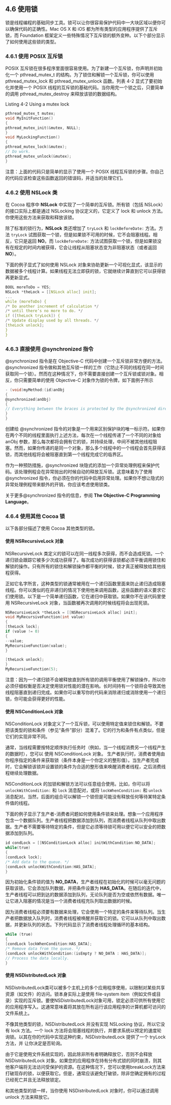 ## 4.6 使用锁

锁是线程编程的基础同步工具。锁可以让你很容易保护代码中一大块区域以便你可以确保代码的正确性。Mac OS X 和 iOS 都为所有类型的应用程序提供了互斥锁，而 Foundation 框架定义一些特殊情况下互斥锁的额外变种。以下个部分显示了如何使用这些锁的类型。

### 4.6.1 使用 POSIX 互斥锁

POSIX 互斥锁在很多程序里面很容易使用。为了新建一个互斥锁，你声明并初始化一个 pthread_mutex_t 的结构。为了锁住和解锁一个互斥锁，你可以使用 pthread_mutex_lock 和 pthread_mutex_unlock 函数。列表 4-2 显式了要初始化并使用一个 POSIX 线程的互斥锁的基础代码。当你用完一个锁之后，只要简单的调用 pthread_mutex_destroy 来释放该锁的数据结构。

Listing 4-2 Using a mutex lock

``` C
pthread_mutex_t mutex;
void MyInitFunction()
{
pthread_mutex_init(&mutex, NULL);
}
void MyLockingFunction()
{
pthread_mutex_lock(&mutex);
// Do work.
pthread_mutex_unlock(&mutex);
}
```

注意：上面的代码只是简单的显示了使用一个 POSIX 线程互斥锁的步骤。你自己的代码应该检查这些函数返回的错误码，并适当的处理它们。


### 4.6.2 使用 NSLock 类

在 Cocoa 程序中 **NSLock** 中实现了一个简单的互斥锁。所有锁（包括 NSLock）的接口实际上都是通过 NSLocking 协议定义的，它定义了 lock 和 unlock 方法。你使用这些方法来获取和释放该锁。

除了标准的锁行为，**NSLock** 类还增加了 `tryLock` 和 `lockBeforeDate:` 方法。方法 `tryLock` 试图获取一个锁，但是如果锁不可用的时候，它不会阻塞线程。相反，它只是返回 **NO**。而 `lockBeforeDate:` 方法试图获取一个锁，但是如果锁没有在规定的时间内被获得，它会让线程从阻塞状态变为非阻塞状态（或者返回**NO**）。

下面的例子显式了如何使用 NSLock 对象来协助更新一个可视化显式，该显示的数据被多个线程计算。如果线程无法立即获的锁，它就继续计算直到它可以获得锁再更新显式。

``` C
BOOL moreToDo = YES;
NSLock *theLock = [[NSLock alloc] init];
...
while (moreToDo) {
/* Do another increment of calculation */
/* until there’s no more to do. */
if ([theLock tryLock]) {
/* Update display used by all threads. */
[theLock unlock];
}
}

```

### 4.6.3 直接使用 @synchronized 指令

@synchronized 指令是在 Objective-C 代码中创建一个互斥锁非常方便的方法。@synchronized 指令做和其他互斥锁一样的工作（它防止不同的线程在同一时间获取同一个锁）。然而在这种情况下，你不需要直接创建一个互斥锁或锁对象。相反，你只需要简单的使用 Objective-C 对象作为锁的令牌，如下面例子所示

``` Objective-C
- (void)myMethod:(id)anObj
{
@synchronized(anObj)
{
// Everything between the braces is protected by the @synchronized directive.
}
}
```

创建给 @synchronized 指令的对象是一个用来区别保护块的唯一标示符。如果你在两个不同的线程里面执行上述方法，每次在一个线程传递了一个不同的对象给 anObj 参数，那么每次都将会拥有它的锁，并持续处理，中间不被其他线程阻塞。然而，如果你传递的是同一个对象，那么多个线程中的一个线程会首先获得该锁，而其他线程将会被阻塞直到第一个线程完成它的临界区。

作为一种预防措施，@synchronized 块隐式的添加一个异常处理例程来保护代码。该处理例程会在异常抛出的时候自动的释放互斥锁。这意味着为了使用@synchronized 指令，你必须在你的代码中启用异常处理。如果你不想让隐式的异常处理例程带来额外的开销，你应该考虑使用锁类。

关于更多@synchronized 指令的信息，参阅 **The Objective-C Programming Language**。

### 4.6.4 使用其他 Cocoa 锁

以下各部分描述了使用 Cocoa 其他类型的锁。

#### 使用 NSRecursiveLock 对象

NSRecursiveLock 类定义的锁可以在同一线程多次获得，而不会造成死锁。一个递归锁会跟踪它被多少次成功获得了。每次成功的获得该锁都必须平衡调用锁住和解锁的操作。只有所有的锁住和解锁操作都平衡的时候，锁才真正被释放给其他线程获得。

正如它名字所言，这种类型的锁通常被用在一个递归函数里面来防止递归造成阻塞线程。你可以类似的在非递归的情况下使用他来调用函数，这些函数的语义要求它们使用锁。以下是一个简单递归函数，它在递归中获取锁。如果你不在该代码里使用 NSRecursiveLock 对象，当函数被再次调用的时候线程将会出现死锁。

``` Objective-C
NSRecursiveLock *theLock = [[NSRecursiveLock alloc] init];
void MyRecursiveFunction(int value)
{
[theLock lock];
if (value != 0)
{
--value;
MyRecursiveFunction(value);
}

[theLock unlock];
}
MyRecursiveFunction(5);
```

注意：因为一个递归锁不会被释放直到所有锁的调用平衡使用了解锁操作，所以你必须仔细权衡是否决定使用锁对性能的潜在影响。长时间持有一个锁将会导致其他线程阻塞直到递归完成。如果你可以重写你的代码来消除递归或消除使用一个递归锁，你可能会获得更好的性能。 

#### 使用 NSConditionLock 对象 

NSConditionLock 对象定义了一个互斥锁，可以使用特定值来锁住和解锁。不要把该类型的锁和条件（参见“条件”部分）混淆了。它的行为和条件有点类似，但是它们的实现非常不同。

通常，当线程需要按特定顺序执行任务时（例如，当一个线程消费另一个线程产生的数据时），您可以 使用 NSConditionLock 对象。 生产者执行时，消费者使用由你程序指定的条件来获取锁（条件本身是一个你定义的整形值）。当生产者完成时，它会解锁该锁并设置锁的条件为合适的整形值来唤醒消费者线程，之后消费线程继续处理数据。

NSConditionLock 的加锁和解锁方法可以任意组合使用。比如，你可以将 `unlockWithCondition:` 和 `lock` 消息配对，或将 `lockWhenCondition:` 和 `unlock` 消息配对。当然，后面的组合可以解锁一个锁但是可能没有释放任何等待某特定条件值的线程。

下面的例子显示了生产者-消费者问题如何使用条件锁来处理。想象一个应用程序包含一个数据队列。生产者线程把数据添加到队列，而消费者线程从队列中取出数据。生产者不需要等待特定的条件，但是它必须等待锁可用以便它可以安全的把数据添加到队列。

``` Objective-C
id condLock = [[NSConditionLock alloc] initWithCondition:NO_DATA];
while(true)
{
[condLock lock];
/* Add data to the queue. */
[condLock unlockWithCondition:HAS_DATA];
}
```

因为初始化条件锁的值为 **NO_DATA**，生产者线程在初始化的时候可以毫无问题的获取该锁。它会添加队列数据，并把条件设置为 **HAS_DATA**。在随后的迭代中，生产者线程可以把到达的数据添加到队列，无论队列是否为空或依然有数据。唯一让它进入阻塞的情况是当一个消费者线程充队列取出数据的时候。

因为消费者线程必须要有数据来处理，它会使用一个特定的条件来等待队列。当生产者把数据放入队列时，消费者线程被唤醒并获取它的锁。它可以从队列中取出数据，并更新队列的状态。下列代码显示了消费者线程处理循环的基本结构。

``` Objective-C
while (true)
{
[condLock lockWhenCondition:HAS_DATA];
/* Remove data from the queue. */
[condLock unlockWithCondition:(isEmpty ? NO_DATA : HAS_DATA)];
// Process the data locally.
}
```

#### 使用 NSDistributedLock 对象 

NSDistributedLock类可以被多个主机上的多个应用程序使用，以限制对某些共享资源（如文件）的访问。锁本身实际上是使用 file-system item（例如文件或目录）实现的互斥锁。要使NSDistributedLock对象可用，锁定必须可供所有使用它的应用程序写入。这通常意味着将其放在所有运行该应用程序的计算机都可访问的文件系统上。

不像其他类型的锁，NSDistributedLock 并没有实现 NSLocking 协议，所以它没有 lock 方法。一个 lock 方法将会阻塞线程的执行，并要求系统以预定的速度轮询锁。以其在你的代码中实现这种约束，NSDistributedLock 提供了一个 tryLock 方法，并
让你决定是否轮询。

由于它是使用文件系统实现的，因此除非所有者明确释放它，否则不会释放 NSDistributedLock 对象。如果您的应用程序在持有分布式锁的同时崩溃，则其他客户端将无法访问受保护的资源。在这种情况下，您可以使用breakLock方法来打破现存的锁，以便获取它。但是，通常应该避免打破锁，除非您确定拥有的过程已经死亡并且无法释放锁定。

和其他类型的锁一样，当你使用 NSDistributedLock 对象时，你可以通过调用unlock 方法来释放它。

